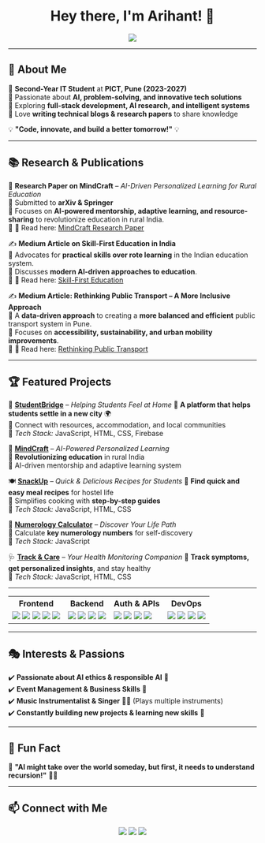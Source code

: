 <h1 align="center">Hey there, I'm Arihant! 👋</h1>

<p align="center">
  <img src="https://readme-typing-svg.herokuapp.com?font=Fira+Code&size=18&duration=4000&pause=500&color=FF5733&center=true&width=550&lines=AI+Researcher+%7C+Innovator+%7C+Tech+Enthusiast;Problem+Solver+%7C+Business+Thinker+%7C+Event+Organizer;Passionate+About+Technology+and+Music+%F0%9F%8E%A7%F0%9F%92%BB">
</p>

---

## 🌟 About Me  
🔹 **Second-Year IT Student** at **PICT, Pune (2023-2027)**  
🔹 Passionate about **AI, problem-solving, and innovative tech solutions**  
🔹 Exploring **full-stack development, AI research, and intelligent systems**  
🔹 Love **writing technical blogs & research papers** to share knowledge  

💡 **"Code, innovate, and build a better tomorrow!"** 💡  

---

## 📚 Research & Publications  
📝 **Research Paper on MindCraft** – *AI-Driven Personalized Learning for Rural Education*  
🔹 Submitted to **arXiv & Springer**  
🔹 Focuses on **AI-powered mentorship, adaptive learning, and resource-sharing** to revolutionize education in rural India.  
🔹 📄 Read here: [MindCraft Research Paper](https://doi.org/10.48550/arXiv.2502.05826)  

✍️ **Medium Article on Skill-First Education in India**  
🔹 Advocates for **practical skills over rote learning** in the Indian education system.  
🔹 Discusses **modern AI-driven approaches to education**.  
🔹 📰 Read here: [Skill-First Education](https://medium.com/@arihant.bardia123/empowering-education-a-skill-first-approach-for-a-brighter-future-6e14a5c54b73)  

✍️ **Medium Article: Rethinking Public Transport – A More Inclusive Approach**  
🔹 A **data-driven approach** to creating a **more balanced and efficient** public transport system in Pune.  
🔹 Focuses on **accessibility, sustainability, and urban mobility improvements**.  
🔹 📰 Read here: [Rethinking Public Transport](https://medium.com/@arihant.bardia123/rethinking-public-transport-a-more-inclusive-approach-for-everyone-96c74a591eff) 

---

## 🏆 Featured Projects  

🚀 **[StudentBridge](https://studentbridge.vercel.app/)** – *Helping Students Feel at Home* 
🔹 **A platform that helps students settle in a new city** 🌍  
🔹 Connect with resources, accommodation, and local communities  
🔹 *Tech Stack:* JavaScript, HTML, CSS, Firebase  

🎯 **[MindCraft](https://mindcraft-ab.vercel.app/)** – *AI-Powered Personalized Learning*  
🔹 **Revolutionizing education** in rural India  
🔹 AI-driven mentorship and adaptive learning system  


🍽️ **[SnackUp](https://snackup.vercel.app/)** – *Quick & Delicious Recipes for Students* 
🔹 **Find quick and easy meal recipes** for hostel life  
🔹 Simplifies cooking with **step-by-step guides**  
🔹 *Tech Stack:* JavaScript, HTML, CSS  

🧮 **[Numerology Calculator](https://numerology-calculator-ab.vercel.app/)** – *Discover Your Life Path*   
🔹 Calculate **key numerology numbers** for self-discovery  
🔹 *Tech Stack:* JavaScript  

🩺 **[Track & Care](#)** – *Your Health Monitoring Companion* 
🔹 **Track symptoms, get personalized insights**, and stay healthy  
🔹 *Tech Stack:* JavaScript, HTML, CSS  

---

<table>
  <tr>
    <th>Frontend</th>
    <th>Backend</th>
    <th>Auth & APIs</th>
    <th>DevOps</th>
  </tr>
  <tr>
    <td>
      <img src="https://img.shields.io/badge/HTML5-E34F26?style=flat&logo=html5&logoColor=white" />
      <img src="https://img.shields.io/badge/CSS3-1572B6?style=flat&logo=css3&logoColor=white" />
      <img src="https://img.shields.io/badge/JS-F7DF1E?style=flat&logo=javascript&logoColor=black" />
      <img src="https://img.shields.io/badge/React-20232A?style=flat&logo=react&logoColor=61DAFB" />
      <img src="https://img.shields.io/badge/Remix-000?style=flat&logo=remix&logoColor=white" />
    </td>
    <td>
      <img src="https://img.shields.io/badge/Java-ED8B00?style=flat&logo=java&logoColor=white" />
      <img src="https://img.shields.io/badge/C++-00599C?style=flat&logo=c%2B%2B&logoColor=white" />
      <img src="https://img.shields.io/badge/D1-111827?style=flat&logo=cloudflare&logoColor=orange" />
      <img src="https://img.shields.io/badge/Drizzle-000?style=flat&logoColor=white" />
    </td>
    <td>
      <img src="https://img.shields.io/badge/OAuth-4285F4?style=flat&logo=oauth&logoColor=white" />
      <img src="https://img.shields.io/badge/Firebase-FFCA28?style=flat&logo=firebase&logoColor=black" />
      <img src="https://img.shields.io/badge/Google%20Cloud-4285F4?style=flat&logo=googlecloud&logoColor=white" />
      <img src="https://img.shields.io/badge/Clerk-3F3F46?style=flat&logo=clerk&logoColor=white" />
    </td>
    <td>
      <img src="https://img.shields.io/badge/GitHub-181717?style=flat&logo=github&logoColor=white" />
      <img src="https://img.shields.io/badge/Vercel-000000?style=flat&logo=vercel&logoColor=white" />
      <img src="https://img.shields.io/badge/Cloudflare-F38020?style=flat&logo=cloudflare&logoColor=white" />
      <img src="https://img.shields.io/badge/Render-46E3B7?style=flat&logo=render&logoColor=white" />
    </td>
  </tr>
</table>

---

## 🎭 Interests & Passions  
✔️ **Passionate about AI ethics & responsible AI** 🤖  
✔️ **Event Management & Business Skills** 🎯  
✔️ **Music Instrumentalist & Singer** 🎸🎤 (Plays multiple instruments)  
✔️ **Constantly building new projects & learning new skills** 🚀  

---

## 🎵 Fun Fact  
💬 **"AI might take over the world someday, but first, it needs to understand recursion!"** 🤖🔄  

---

## 📫 Connect with Me  
<p align="center">
  <a href="https://www.linkedin.com/in/arihantbardia02"><img src="https://img.shields.io/badge/LinkedIn-0A66C2?style=for-the-badge&logo=linkedin&logoColor=white" /></a>
  <a href="https://github.com/ab020206"><img src="https://img.shields.io/badge/GitHub-181717?style=for-the-badge&logo=github&logoColor=white" /></a>
  <a href="https://medium.com/@arihant.bardia123"><img src="https://img.shields.io/badge/Medium-000000?style=for-the-badge&logo=medium&logoColor=white" /></a>
</p>

